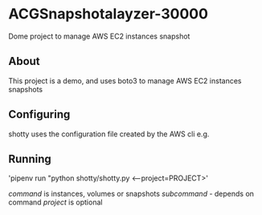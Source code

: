 # ACGSnapshotalayzer-30000
Dome project to manage AWS EC2 instances snapshot

## About

This project is a demo, and uses boto3 to manage AWS EC2 instances snapshots

## Configuring

shotty uses the configuration file created by the AWS cli e.g.

## Running

'pipenv run "python shotty/shotty.py <command> <subcommand> <--project=PROJECT>'

*command* is instances, volumes or snapshots
*subcommand* - depends on command
*project* is optional
